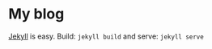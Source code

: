 # My blog

[Jekyll]((http://jekyllrb.com/)) is easy. Build: `jekyll build` and serve: `jekyll serve`